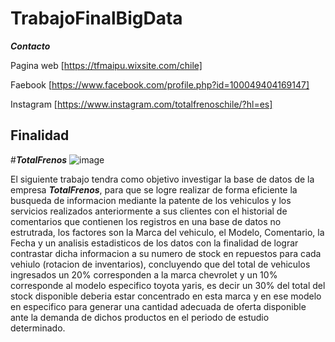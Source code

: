 # TrabajoFinalBigData
**_Contacto_**

Pagina web [https://tfmaipu.wixsite.com/chile]

Faebook [https://www.facebook.com/profile.php?id=100049404169147]

Instagram [https://www.instagram.com/totalfrenoschile/?hl=es]

## Finalidad

#**_TotalFrenos_** ![image](https://user-images.githubusercontent.com/82684937/123714411-3d22d200-d844-11eb-90ac-0009c25399ef.png)

El siguiente trabajo tendra como objetivo investigar la base de datos de la empresa **_TotalFrenos_**, para que se logre realizar de forma eficiente la busqueda de informacion mediante la patente de los vehiculos y los servicios realizados anteriormente a sus clientes con el historial de comentarios que contienen  los registros en una base de datos no estrutrada, los factores son la Marca del vehiculo, el Modelo, Comentario, la Fecha y un analisis estadisticos de los datos con la finalidad de lograr contrastar dicha informacion a su numero de stock en repuestos para cada vehiulo (rotacion de inventarios), concluyendo que del total de vehiculos ingresados un 20% corresponden a la marca chevrolet y un 10% corresponde al modelo especifico toyota yaris, es decir un 30% del total del stock disponible deberia estar concentrado en esta marca y en ese modelo en especifico para generar una cantidad adecuada de oferta disponible ante la demanda de dichos productos en el periodo de estudio determinado. 
